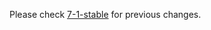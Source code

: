 
Please check [7-1-stable](https://github.com/rails/rails/blob/7-1-stable/actioncable/CHANGELOG.md) for previous changes.
